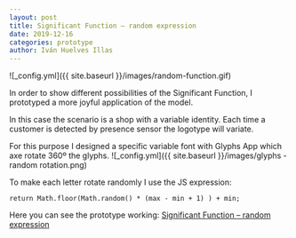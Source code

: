 ```yaml
---
layout: post
title: Significant Function – random expression
date: 2019-12-16
categories: prototype
author: Iván Huelves Illas
---
```

![_config.yml]({{ site.baseurl }}/images/random-function.gif)

In order to show different possibilities of the Significant Function, I prototyped a more joyful application of the model.

In this case the scenario is a shop with a variable identity. Each time a customer is detected by presence sensor the logotype will variate.

For this purpose I designed a specific variable font with Glyphs App which axe rotate 360º the glyphs.
![_config.yml]({{ site.baseurl }}/images/glyphs - random rotation.png)

To make each letter rotate randomly I use the JS expression:

`return Math.floor(Math.random() * (max - min + 1) ) + min;`

Here you can see the prototype working: [Significant Function – random expression]()
